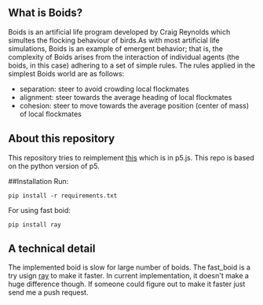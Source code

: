 ## What is Boids?
Boids is an artificial life program developed by Craig Reynolds which simultes the flocking behaviour of birds.As with most artificial life simulations, Boids is an example of emergent behavior; that is, the complexity of Boids arises from the interaction of individual agents (the boids, in this case) adhering to a set of simple rules. The rules applied in the simplest Boids world are as follows:

* separation: steer to avoid crowding local flockmates
* alignment: steer towards the average heading of local flockmates
* cohesion: steer to move towards the average position (center of mass) of local flockmates

## About this repository
This repository tries to reimplement [this](https://www.youtube.com/watch?v=mhjuuHl6qHM) which is in p5.js.
This repo is based on the python version of p5.

##Installation
 Run:
 ```
pip install -r requirements.txt
```
For using fast boid:
```
pip install ray
```

## A technical detail
The implemented boid is slow for large number of boids. The fast_boid is a try usign [ray](https://github.com/ray-project/ray) to make it faster. In current implementation, it doesn't make a huge difference though. If someone could figure out to make it faster just send me a push request.
